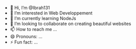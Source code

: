 - 👋 Hi, I’m @Ibrah131
- 👀 I’m interested in Web Developpement
- 🌱 I’m currently learning NodeJs
- 💞️ I’m looking to collaborate on creating beautiful websites
- 📫 How to reach me ...
- 😄 Pronouns: ...
- ⚡ Fun fact: ...

<!---
Ibrah131/Ibrah131 is a ✨ special ✨ repository because its `README.md` (this file) appears on your GitHub profile.
You can click the Preview link to take a look at your changes.
--->

